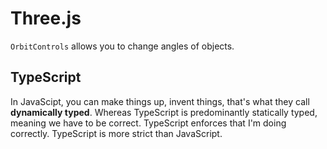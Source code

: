 # Three.js

`OrbitControls` allows you to change angles of objects.

## TypeScript

In JavaScipt, you can make things up, invent things, that's what they call **dynamically typed**. Whereas TypeScript is predominantly statically typed, meaning we have to be correct. TypeScript enforces that I'm doing correctly. TypeScript is more strict than JavaScript.